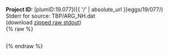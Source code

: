 **Project ID:** [plumID:19.077]({{ '/' | absolute_url }}eggs/19/077/)  
Stderr for source:  TBP/ARG_NH.dat   
(download [zipped raw stdout](ARG_NH.dat.plumed_master.stdout.txt.zip))  
{% raw %}
<pre>
</pre>
{% endraw %}
